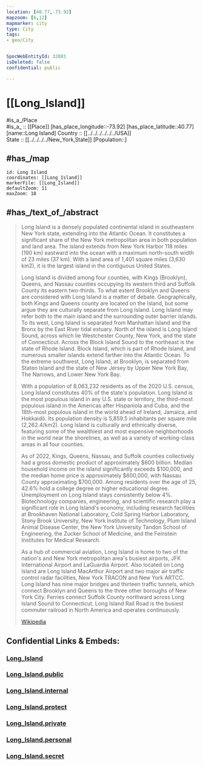 ```yaml
---
location: [40.77,-73.92] 
mapzoom: [6,12] 
mapmarker: city 
type: City
tags:
- geo/City


SpocWebEntityId: 32083
isDeleted: false
confidential: public

---
```


# [[Long_Island]]

#is_a_/Place  
#is_a_ :: [[Place]] 
[has_place_longitude::-73.92] 
[has_place_latitude::40.77] 
[name::Long Island] 
Country :: [[../../../../../../USA]]  
State :: [[../../../../New_York,State]] 
[Population::] 



## #has_/map 

```leaflet
id: Long Island
coordinates: [[Long_Island]] 
markerFile: [[Long_Island]] 
defaultZoom: 11 
maxZoom: 18
```

## #has_/text_of_/abstract 

> Long Island is a densely populated continental island in southeastern New York state, extending into the Atlantic Ocean. It constitutes a significant share of the New York metropolitan area in both population and land area. The island extends from New York Harbor 118 miles (190 km) eastward into the ocean with a maximum north–south width of 23 miles (37 km).  With a land area of 1,401 square miles (3,630 km2), it is the largest island in the contiguous United States.
>
> Long Island is divided among four counties, with Kings (Brooklyn), Queens, and Nassau counties occupying its western third and Suffolk County its eastern two-thirds. To what extent Brooklyn and Queens are considered with Long Island is a matter of debate. Geographically, both Kings and Queens county are located on the Island, but some argue they are culturally separate from Long Island. Long Island may refer both to the main island and the surrounding outer barrier islands. To its west, Long Island is separated from Manhattan Island and the Bronx by the East River tidal estuary. North of the island is Long Island Sound, across which lie Westchester County, New York, and the state of Connecticut. Across the Block Island Sound to the northeast is the state of Rhode Island. Block Island, which is part of Rhode Island, and numerous smaller islands extend farther into the Atlantic Ocean. To the extreme southwest, Long Island, at Brooklyn, is separated from Staten Island and the state of New Jersey by Upper New York Bay, The Narrows, and Lower New York Bay.
>
> With a population of 8,063,232 residents as of the 2020 U.S. census, Long Island constitutes 40% of the state's population. Long Island is the most populous island in any U.S. state or territory, the third-most populous island in the Americas after Hispaniola and Cuba, and the 18th-most populous island in the world ahead of Ireland, Jamaica, and Hokkaidō. Its population density is 5,859.5 inhabitants per square mile (2,262.4/km2). Long Island is culturally and ethnically diverse, featuring some of the wealthiest and most expensive neighborhoods in the world near the shorelines, as well as a variety of working-class areas in all four counties.
>
> As of 2022, Kings, Queens, Nassau, and Suffolk counties collectively had a gross domestic product of approximately $600 billion. Median household income on the island significantly exceeds $100,000, and the median home price is approximately $600,000, with Nassau County approximating $700,000. Among residents over the age of 25, 42.6% hold a college degree or higher educational degree. Unemployment on Long Island stays consistently below 4%. Biotechnology companies, engineering, and scientific research play a significant role in Long Island's economy, including research facilities at Brookhaven National Laboratory, Cold Spring Harbor Laboratory, Stony Brook University, New York Institute of Technology, Plum Island Animal Disease Center, the New York University Tandon School of Engineering, the Zucker School of Medicine, and the Feinstein Institutes for Medical Research.
>
> As a hub of commercial aviation, Long Island is home to two of the nation's and New York metropolitan area's busiest airports, JFK International Airport and LaGuardia Airport. Also located on Long Island are Long Island MacArthur Airport and two major air traffic control radar facilities, New York TRACON and New York ARTCC. Long Island has nine major bridges and thirteen traffic tunnels, which connect Brooklyn and Queens to the three other boroughs of New York City. Ferries connect Suffolk County northward across Long Island Sound to Connecticut. Long Island Rail Road is the busiest commuter railroad in North America and operates continuously.
>
> [Wikipedia](https://en.wikipedia.org/wiki/Long%20Island) 



## Confidential Links & Embeds: 

### [Long_Island](/_Standards/Earth/Continent/America~North/USA/USA~Eastern/New_York,State/New_York.Cities/Long_Island.md) 

### [Long_Island.public](/_public/Earth/Continent/America~North/USA/USA~Eastern/New_York,State/New_York.Cities/Long_Island.public.md) 

### [Long_Island.internal](/_internal/Earth/Continent/America~North/USA/USA~Eastern/New_York,State/New_York.Cities/Long_Island.internal.md) 

### [Long_Island.protect](/_protect/Earth/Continent/America~North/USA/USA~Eastern/New_York,State/New_York.Cities/Long_Island.protect.md) 

### [Long_Island.private](/_private/Earth/Continent/America~North/USA/USA~Eastern/New_York,State/New_York.Cities/Long_Island.private.md) 

### [Long_Island.personal](/_personal/Earth/Continent/America~North/USA/USA~Eastern/New_York,State/New_York.Cities/Long_Island.personal.md) 

### [Long_Island.secret](/_secret/Earth/Continent/America~North/USA/USA~Eastern/New_York,State/New_York.Cities/Long_Island.secret.md)

